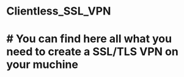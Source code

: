 # Clientless_SSL_VPN
# # You can find here all what you need to create a SSL/TLS VPN on your muchine 
